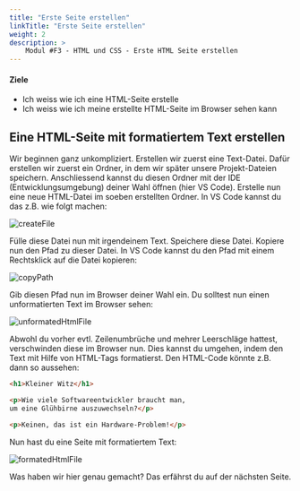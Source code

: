 ```yaml
---
title: "Erste Seite erstellen"
linkTitle: "Erste Seite erstellen"
weight: 2
description: >
    Modul #F3 - HTML und CSS - Erste HTML Seite erstellen
---
```


#### Ziele
* Ich weiss wie ich eine HTML-Seite erstelle
* Ich weiss wie ich meine erstellte HTML-Seite im Browser sehen kann

## Eine HTML-Seite mit formatiertem Text erstellen
Wir beginnen ganz unkompliziert. Erstellen wir zuerst eine Text-Datei. Dafür erstellen wir zuerst ein Ordner, in dem wir später unsere Projekt-Dateien speichern. Anschliessend kannst du diesen Ordner mit der IDE (Entwicklungsumgebung) deiner Wahl öffnen (hier VS Code). Erstelle nun eine neue HTML-Datei im soeben erstellten Ordner. In VS Code kannst du das z.B. wie folgt machen:

![createFile](../vs-code-create-file.png "Erstelle eine neue Datei, indem du im Explorer von VS Code mit deiner Maus über deinen Ordner bewegst. Klicke dann auf das Datei-Symbol und gib einen Dateinamen an, der mit .html endet.")

Fülle diese Datei nun mit irgendeinem Text. Speichere diese Datei. Kopiere nun den Pfad zu dieser Datei. In VS Code kannst du den Pfad mit einem Rechtsklick auf die Datei kopieren:

![copyPath](../vs-code-copy-path.png " ")

Gib diesen Pfad nun im Browser deiner Wahl ein. Du solltest nun einen unformatierten Text im Browser sehen:

![unformatedHtmlFile](../unformated-html-file.png " ")

Abwohl du vorher evtl. Zeilenumbrüche und mehrer Leerschläge hattest, verschwinden diese im Browser nun. Dies kannst du umgehen, indem den Text mit Hilfe von HTML-Tags formatierst. Den HTML-Code könnte z.B. dann so aussehen:

```html
<h1>Kleiner Witz</h1>

<p>Wie viele Softwareentwickler braucht man, 
um eine Glühbirne auszuwechseln?</p>

<p>Keinen, das ist ein Hardware-Problem!</p>
```

Nun hast du eine Seite mit formatiertem Text:

![formatedHtmlFile](../formated-html.png " ")

Was haben wir hier genau gemacht? Das erfährst du auf der nächsten Seite.
